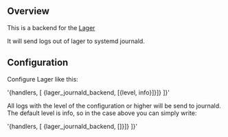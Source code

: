 Overview
--------
This is a backend for the [Lager](https://github.com/basho/lager)

It will send logs out of lager to systemd journald.


Configuration
-------------
Configure Lager like this:

  '{handlers, [
      {lager_journald_backend, [{level, info}]}]}
  ]}'

All logs with the level of the configuration or higher will be send to journald.
The default level is info, so in the case above you can simply write:

  '{handlers, [
      {lager_journald_backend, []}]}
  ]}'

